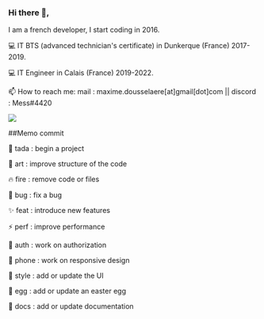 ### Hi there 👋,

I am a french developer, I start coding in 2016.

💻 IT BTS (advanced technician's certificate) in Dunkerque (France) 2017-2019. 

💻 IT Engineer in Calais (France) 2019-2022. 

📫 How to reach me: mail : maxime.dousselaere[at]gmail[dot]com || discord : Mess#4420

![](https://komarev.com/ghpvc/?username=maximedousselaere&color=blueviolet)

##Memo commit

🎉 tada : begin a project

🎨 art : improve structure of the code

🔥 fire : remove code or files

🐛 bug : fix a bug

✨ feat : introduce new features

⚡️ perf : improve performance

🛂 auth : work on authorization

📱 phone : work on responsive design

💄 style : add or update the UI

🥚 egg : add or update an easter egg

📖 docs : add or update documentation
